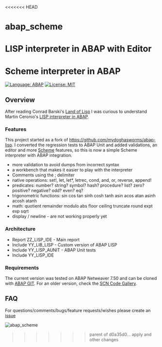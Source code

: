 <<<<<<< HEAD
# abap_scheme
LISP interpreter in ABAP with Editor
=======
# Scheme interpreter in ABAP

[![Language: ABAP](https://img.shields.io/badge/Language-ABAP-blue.svg?style=flat)](https://www.sap.com/developer/topics/abap-platform.html)
[![License: MIT](https://img.shields.io/github/license/mashape/apistatus.svg?style=flat)](https://opensource.org/licenses/MIT)

## Overview 

After reading Conrad Barski's <a href="http://landoflisp.com/">Land of Lisp</a> I was curious to understand Martin Ceronio's 
<a href="https://blogs.sap.com/2015/06/24/a-lisp-interpreter-in-abap/">LISP interpreter in ABAP</a>.

### Features

This project started as a fork of https://github.com/mydoghasworms/abap-lisp. I converted the regression tests to ABAP Unit and added validations, an editor and more <a href="https://mitpress.mit.edu/sicp/">Scheme</a> features, so this is now a simple Scheme interpreter with ABAP integration. 

- more validation to avoid dumps from incorrect syntax
- a workbench that makes it easier to play with the interpreter
- Comments using the ; delimiter
- native operations: set!, let, let*, letrec, cond, and, or, reverse, append!
- predicates: number? string? symbol? hash? procedure? list? zero? positive? negative? odd? even? eq?
- trigonometric functions: sin cos tan sinh cosh tanh asin acos atan asinh acosh atanh
- math: quotient remainder modulo abs floor ceiling truncate round expt exp sqrt
- display / newline - are not working properly yet

### Architecture

- Report ZZ_LISP_IDE - Main report
- Include YY_LIB_LISP - Custom version of ABAP LISP
- Include YY_LISP_AUNIT - ABAP Unit tests
- Include YY_LISP_IDE 

### Requirements

The current version was tested on ABAP Netweaver 7.50 and can be cloned with <a href="http://docs.abapgit.org/">ABAP GIT</a>. For an older version, check the <a href="https://wiki.scn.sap.com/wiki/display/Snippets/Lisp+Interpreter+in+ABAP">SCN Code Gallery</a>.

## FAQ
For questions/comments/bugs/feature requests/wishes please create an [issue](https://github.com/nomssi/abap_scheme/issues)

![abap_scheme](https://github.com/nomssi/abap_scheme/blob/master/img/abap_lisp_workbench.png)
>>>>>>> parent of d0a35d0... apply and other changes
